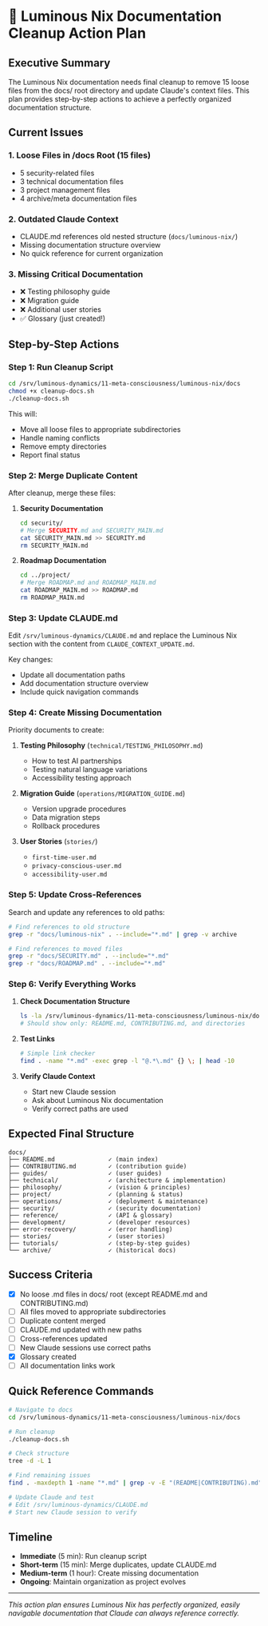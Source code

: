 # 🎯 Luminous Nix Documentation Cleanup Action Plan

## Executive Summary

The Luminous Nix documentation needs final cleanup to remove 15 loose files from the docs/ root directory and update Claude's context files. This plan provides step-by-step actions to achieve a perfectly organized documentation structure.

## Current Issues

### 1. Loose Files in /docs Root (15 files)
- 5 security-related files
- 3 technical documentation files
- 3 project management files
- 4 archive/meta documentation files

### 2. Outdated Claude Context
- CLAUDE.md references old nested structure (`docs/luminous-nix/`)
- Missing documentation structure overview
- No quick reference for current organization

### 3. Missing Critical Documentation
- ❌ Testing philosophy guide
- ❌ Migration guide
- ❌ Additional user stories
- ✅ Glossary (just created!)

## Step-by-Step Actions

### Step 1: Run Cleanup Script
```bash
cd /srv/luminous-dynamics/11-meta-consciousness/luminous-nix/docs
chmod +x cleanup-docs.sh
./cleanup-docs.sh
```

This will:
- Move all loose files to appropriate subdirectories
- Handle naming conflicts
- Remove empty directories
- Report final status

### Step 2: Merge Duplicate Content

After cleanup, merge these files:

1. **Security Documentation**
   ```bash
   cd security/
   # Merge SECURITY.md and SECURITY_MAIN.md
   cat SECURITY_MAIN.md >> SECURITY.md
   rm SECURITY_MAIN.md
   ```

2. **Roadmap Documentation**
   ```bash
   cd ../project/
   # Merge ROADMAP.md and ROADMAP_MAIN.md
   cat ROADMAP_MAIN.md >> ROADMAP.md
   rm ROADMAP_MAIN.md
   ```

### Step 3: Update CLAUDE.md

Edit `/srv/luminous-dynamics/CLAUDE.md` and replace the Luminous Nix section with the content from `CLAUDE_CONTEXT_UPDATE.md`.

Key changes:
- Update all documentation paths
- Add documentation structure overview
- Include quick navigation commands

### Step 4: Create Missing Documentation

Priority documents to create:

1. **Testing Philosophy** (`technical/TESTING_PHILOSOPHY.md`)
   - How to test AI partnerships
   - Testing natural language variations
   - Accessibility testing approach

2. **Migration Guide** (`operations/MIGRATION_GUIDE.md`)
   - Version upgrade procedures
   - Data migration steps
   - Rollback procedures

3. **User Stories** (`stories/`)
   - `first-time-user.md`
   - `privacy-conscious-user.md`
   - `accessibility-user.md`

### Step 5: Update Cross-References

Search and update any references to old paths:
```bash
# Find references to old structure
grep -r "docs/luminous-nix" . --include="*.md" | grep -v archive

# Find references to moved files
grep -r "docs/SECURITY.md" . --include="*.md"
grep -r "docs/ROADMAP.md" . --include="*.md"
```

### Step 6: Verify Everything Works

1. **Check Documentation Structure**
   ```bash
   ls -la /srv/luminous-dynamics/11-meta-consciousness/luminous-nix/docs/
   # Should show only: README.md, CONTRIBUTING.md, and directories
   ```

2. **Test Links**
   ```bash
   # Simple link checker
   find . -name "*.md" -exec grep -l "@.*\.md" {} \; | head -10
   ```

3. **Verify Claude Context**
   - Start new Claude session
   - Ask about Luminous Nix documentation
   - Verify correct paths are used

## Expected Final Structure

```
docs/
├── README.md               ✓ (main index)
├── CONTRIBUTING.md         ✓ (contribution guide)
├── guides/                 ✓ (user guides)
├── technical/              ✓ (architecture & implementation)
├── philosophy/             ✓ (vision & principles)
├── project/                ✓ (planning & status)
├── operations/             ✓ (deployment & maintenance)
├── security/               ✓ (security documentation)
├── reference/              ✓ (API & glossary)
├── development/            ✓ (developer resources)
├── error-recovery/         ✓ (error handling)
├── stories/                ✓ (user stories)
├── tutorials/              ✓ (step-by-step guides)
└── archive/                ✓ (historical docs)
```

## Success Criteria

- [x] No loose .md files in docs/ root (except README.md and CONTRIBUTING.md)
- [ ] All files moved to appropriate subdirectories
- [ ] Duplicate content merged
- [ ] CLAUDE.md updated with new paths
- [ ] Cross-references updated
- [ ] New Claude sessions use correct paths
- [x] Glossary created
- [ ] All documentation links work

## Quick Reference Commands

```bash
# Navigate to docs
cd /srv/luminous-dynamics/11-meta-consciousness/luminous-nix/docs

# Run cleanup
./cleanup-docs.sh

# Check structure
tree -d -L 1

# Find remaining issues
find . -maxdepth 1 -name "*.md" | grep -v -E "(README|CONTRIBUTING).md"

# Update Claude and test
# Edit /srv/luminous-dynamics/CLAUDE.md
# Start new Claude session to verify
```

## Timeline

- **Immediate** (5 min): Run cleanup script
- **Short-term** (15 min): Merge duplicates, update CLAUDE.md
- **Medium-term** (1 hour): Create missing documentation
- **Ongoing**: Maintain organization as project evolves

---

*This action plan ensures Luminous Nix has perfectly organized, easily navigable documentation that Claude can always reference correctly.*